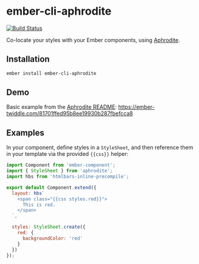 # ember-cli-aphrodite

[![Build Status](https://travis-ci.org/IvyApp/ember-cli-aphrodite.svg?branch=master)](https://travis-ci.org/IvyApp/ember-cli-aphrodite)

Co-locate your styles with your Ember components, using [Aphrodite](https://github.com/Khan/aphrodite).

## Installation

```sh
ember install ember-cli-aphrodite
```

## Demo

Basic example from the [Aphrodite README](https://github.com/Khan/aphrodite#api): https://ember-twiddle.com/81701ffed95b8ee19930b287fbefcca8

## Examples

In your component, define styles in a `StyleSheet`, and then reference them in your template via the provided `{{css}}` helper:

```js
import Component from 'ember-component';
import { StyleSheet } from 'aphrodite';
import hbs from 'htmlbars-inline-precompile';

export default Component.extend({
  layout: hbs`
    <span class="{{css styles.red}}">
      This is red.
    </span>
  `,

  styles: StyleSheet.create({
    red: {
      backgroundColor: 'red'
    }
  })
});
```
